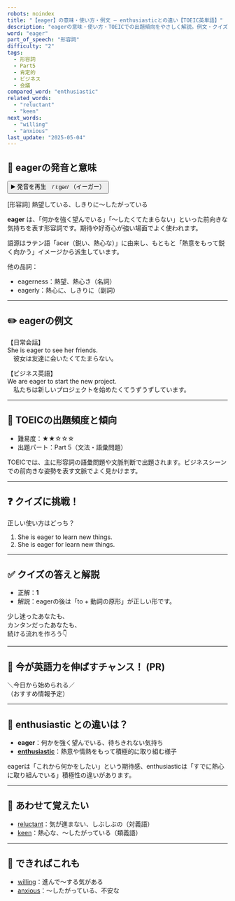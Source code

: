 ```yaml
---
robots: noindex
title: "【eager】の意味・使い方・例文 ― enthusiasticとの違い【TOEIC英単語】"
description: "eagerの意味・使い方・TOEICでの出題傾向をやさしく解説。例文・クイズ付きでenthusiasticとの違いもわかりやすく学べます。"
word: "eager"
part_of_speech: "形容詞"
difficulty: "2"
tags:
  - 形容詞
  - Part5
  - 肯定的
  - ビジネス
  - 会議
compared_word: "enthusiastic"
related_words:
  - "reluctant"
  - "keen"
next_words:
  - "willing"
  - "anxious"
last_update: "2025-05-04"
---
```


## 🔰 eagerの発音と意味

<button class="play-audio" onclick="playTTS('eager')">
  <span class="play-audio-main">
    ▶️ 発音を再生　/ˈiːɡər/
  </span>
  <span class="play-audio-sub">
    （イーガー）
  </span>
</button>

[形容詞] 熱望している、しきりに～したがっている

**eager** は、「何かを強く望んでいる」「～したくてたまらない」といった前向きな気持ちを表す形容詞です。期待や好奇心が強い場面でよく使われます。

語源はラテン語「acer（鋭い、熱心な）」に由来し、もともと「熱意をもって鋭く向かう」イメージから派生しています。

他の品詞：  
- eagerness：熱望、熱心さ（名詞）
- eagerly：熱心に、しきりに（副詞）

---

## ✏️ eagerの例文

【日常会話】  
She is eager to see her friends.  
　彼女は友達に会いたくてたまらない。

【ビジネス英語】  
We are eager to start the new project.  
　私たちは新しいプロジェクトを始めたくてうずうずしています。

---

## 🎯 TOEICの出題頻度と傾向

- 難易度：★★☆☆☆
- 出題パート：Part 5（文法・語彙問題）

TOEICでは、主に形容詞の語彙問題や文脈判断で出題されます。ビジネスシーンでの前向きな姿勢を表す文脈でよく見かけます。

---

## ❓ クイズに挑戦！

正しい使い方はどっち？

1. She is eager to learn new things.  
2. She is eager for learn new things.

---

## ✅ クイズの答えと解説

- 正解：**1**
- 解説：eagerの後は「to + 動詞の原形」が正しい形です。

少し迷ったあなたも、  
カンタンだったあなたも、  
続ける流れを作ろう👇️

---

## 🚀 今が英語力を伸ばすチャンス！ (PR)

<div class="info-center">
＼今日から始められる／<br>  
（おすすめ情報予定）
</div>

---

## 🤔  enthusiastic との違いは？

- **eager**：何かを強く望んでいる、待ちきれない気持ち
- **[enthusiastic](/enthusiastic)**：熱意や情熱をもって積極的に取り組む様子

eagerは「これから何かをしたい」という期待感、enthusiasticは「すでに熱心に取り組んでいる」積極性の違いがあります。

---

## 🧩 あわせて覚えたい

- [reluctant](/reluctant)：気が進まない、しぶしぶの（対義語）
- [keen](/keen)：熱心な、～したがっている（類義語）

---

## 📖 できればこれも

- [willing](/willing)：進んで～する気がある
- [anxious](/anxious)：～したがっている、不安な


<!-- cvid: aid26_bid10 -->
